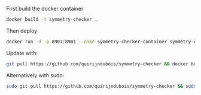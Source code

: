 First build the docker container
```bash
docker build -t symmetry-checker .
```
Then deploy
```bash
docker run -d -p 8901:8901 --name symmetry-checker-container symmetry-checker
```
Update with:
```bash
git pull https://github.com/quirijndubois/symmetry-checker && docker build -t symmetry-checker . && docker container rm symmetry-checker-container && docker run -d -p 8901:8901 --name symmetry-checker-container symmetry-checker
```
Alternatively with sudo:
```bash
sudo git pull https://github.com/quirijndubois/symmetry-checker && sudo docker build -t symmetry-checker . && sudo docker container -f rm symmetry-checker-container && sudo docker run -d -p 8901:8901 --name symmetry-checker-container symmetry-checker
```
